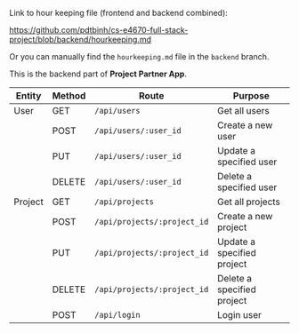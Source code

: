 Link to hour keeping file (frontend and backend combined):

https://github.com/pdtbinh/cs-e4670-full-stack-project/blob/backend/hourkeeping.md

Or you can manually find the `hourkeeping.md` file in the `backend` branch.

This is the backend part of <b>Project Partner App</b>.

|Entity|Method|Route|Purpose|
|-|-|-|-|
|User|GET|`/api/users`|Get all users|
||POST|`/api/users/:user_id`|Create a new user|
||PUT|`/api/users/:user_id`|Update a specified user|
||DELETE|`/api/users/:user_id`|Delete a specified user|
|Project|GET|`/api/projects`|Get all projects|
||POST|`/api/projects/:project_id`|Create a new project|
||PUT|`/api/projects/:project_id`|Update a specified project|
||DELETE|`/api/projects/:project_id`|Delete a specified project|
||POST|`/api/login`|Login user|